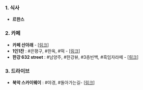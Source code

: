 ### 1. 식사 

- **르한스**




### 2. 카페

- **카페 산아래** - [[링크](https://naver.me/5JpUK3Rp)]
- **1인1잔** : #은평구, #한옥, #떡 - [[링크](https://naver.me/5vcHzdKM)]
- **한강 632 street** : #남양주, #한강뷰, #3층빈백, #흑임자라떼 - [[링크](https://naver.me/F74VzXPT)]



### 3. 드라이브

- **북악 스카이웨이** : #야경, #돌아가는길- [[링크](https://naver.me/FK5vO1jP)]
